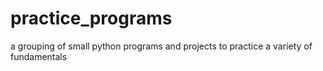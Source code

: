 # practice_programs
a grouping of small python programs and projects to practice a variety of fundamentals
